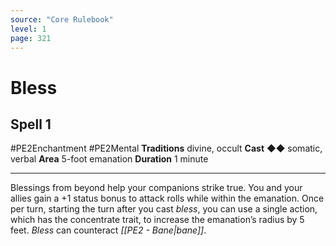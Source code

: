 ```yaml
---
source: "Core Rulebook"
level: 1
page: 321
---
```


# Bless
## Spell 1
#PE2Enchantment #PE2Mental 
**Traditions** divine, occult
**Cast** ◆◆ somatic, verbal
**Area** 5-foot emanation
**Duration** 1 minute

-----
Blessings from beyond help your companions strike true. You and your allies gain a +1 status bonus to attack rolls while within the emanation. Once per turn, starting the turn after you cast *bless*, you can use a single action, which has the concentrate trait, to increase the emanation’s radius by 5 feet. *Bless* can counteract *[[PE2 - Bane|bane]]*.